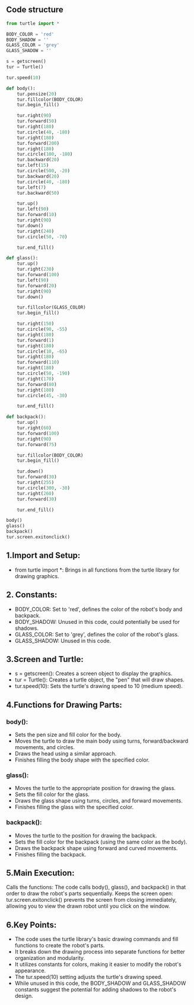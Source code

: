 ## Code structure

```python
from turtle import *

BODY_COLOR = 'red'
BODY_SHADOW = ''
GLASS_COLOR = 'grey'
GLASS_SHADOW = ''

s = getscreen()
tur = Turtle()

tur.speed(10)

def body():
    tur.pensize(20)
    tur.fillcolor(BODY_COLOR)
    tur.begin_fill()

    tur.right(90)
    tur.forward(50)
    tur.right(180)
    tur.circle(40, -180)
    tur.right(180)
    tur.forward(200)
    tur.right(180)
    tur.circle(100, -180)
    tur.backward(20)
    tur.left(15)
    tur.circle(500, -20)
    tur.backward(20)
    tur.circle(40, -180)
    tur.left(7)
    tur.backward(50)

    tur.up()
    tur.left(90)
    tur.forward(10)
    tur.right(90)
    tur.down()
    tur.right(240)
    tur.circle(50, -70)

    tur.end_fill()

def glass():
    tur.up()
    tur.right(230)
    tur.forward(100)
    tur.left(90)
    tur.forward(20)
    tur.right(90)
    tur.down()

    tur.fillcolor(GLASS_COLOR)
    tur.begin_fill()

    tur.right(150)
    tur.circle(90, -55)
    tur.right(180)
    tur.forward(1)
    tur.right(180)
    tur.circle(10, -65)
    tur.right(180)
    tur.forward(110)
    tur.right(180)
    tur.circle(50, -190)
    tur.right(170)
    tur.forward(80)
    tur.right(180)
    tur.circle(45, -30)

    tur.end_fill()

def backpack():
    tur.up()
    tur.right(60)
    tur.forward(100)
    tur.right(90)
    tur.forward(75)

    tur.fillcolor(BODY_COLOR)
    tur.begin_fill()

    tur.down()
    tur.forward(30)
    tur.right(255)
    tur.circle(300, -30)
    tur.right(260)
    tur.forward(30)

    tur.end_fill()

body()
glass()
backpack()
tur.screen.exitonclick()
```
## 1.Import and Setup:
 
- from turtle import *: Brings in all functions from the turtle library for drawing graphics.

## 2. Constants:

- BODY_COLOR: Set to 'red', defines the color of the robot's body and backpack.
- BODY_SHADOW: Unused in this code, could potentially be used for shadows.
- GLASS_COLOR: Set to 'grey', defines the color of the robot's glass.
- GLASS_SHADOW: Unused in this code.
## 3.Screen and Turtle:
- s = getscreen(): Creates a screen object to display the graphics.
- tur = Turtle(): Creates a turtle object, the "pen" that will draw shapes.
- tur.speed(10): Sets the turtle's drawing speed to 10 (medium speed).
## 4.Functions for Drawing Parts:

### body():
- Sets the pen size and fill color for the body.
- Moves the turtle to draw the main body using turns, forward/backward movements, and circles.
- Draws the head using a similar approach.
- Finishes filling the body shape with the specified color.
### glass():
- Moves the turtle to the appropriate position for drawing the glass.
- Sets the fill color for the glass.
- Draws the glass shape using turns, circles, and forward movements.
- Finishes filling the glass with the specified color.
### backpack():
- Moves the turtle to the position for drawing the backpack.
- Sets the fill color for the backpack (using the same color as the body).
- Draws the backpack shape using forward and curved movements.
- Finishes filling the backpack.
## 5.Main Execution:

Calls the functions: The code calls body(), glass(), and backpack() in that order to draw the robot's parts sequentially.
Keeps the screen open: tur.screen.exitonclick() prevents the screen from closing immediately, allowing you to view the drawn robot until you click on the window.
## 6.Key Points:

- The code uses the turtle library's basic drawing commands and fill functions to create the robot's parts.
- It breaks down the drawing process into separate functions for better organization and modularity.
- It utilizes constants for colors, making it easier to modify the robot's appearance.
- The tur.speed(10) setting adjusts the turtle's drawing speed.
- While unused in this code, the BODY_SHADOW and GLASS_SHADOW constants suggest the potential for adding shadows to the robot's design.






